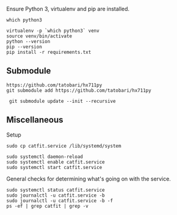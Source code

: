 
Ensure Python 3, virtualenv and pip are installed.



```
which python3

virtualenv -p `which python3` venv
source venv/bin/activate
python --version
pip --version
pip install -r requirements.txt 
```

## Submodule

```
https://github.com/tatobari/hx711py
git submodule add https://github.com/tatobari/hx711py
```

```
 git submodule update --init --recursive
 ```
 

## Miscellaneous

Setup

```
sudo cp catfit.service /lib/systemd/system

sudo systemctl daemon-reload
sudo systemctl enable catfit.service
sudo systemctl start catfit.service
```

General checks for determining what's going on with the service.

```
sudo systemctl status catfit.service
sudo journalctl -u catfit.service -b
sudo journalctl -u catfit.service -b -f
ps -ef | grep catfit | grep -v
```
